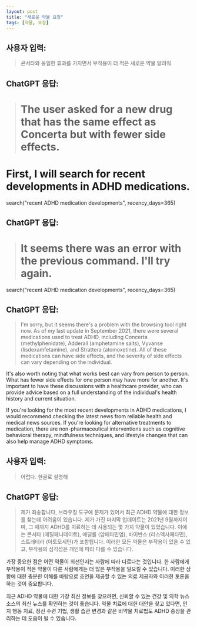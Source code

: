 ```yaml
---
layout: post
title: "새로운 약물 요청"
tags: [약물, 요청]
---
```


## 사용자 입력:
> 콘서타와 동일한 효과를 가지면서 부작용이 더 적은 새로운 약물 알려줘

## ChatGPT 응답:
> # The user asked for a new drug that has the same effect as Concerta but with fewer side effects.
# First, I will search for recent developments in ADHD medications.
search("recent ADHD medication developments", recency_days=365)

## ChatGPT 응답:
> # It seems there was an error with the previous command. I'll try again.
search("recent ADHD medication developments", recency_days=365)

## ChatGPT 응답:
> I'm sorry, but it seems there's a problem with the browsing tool right now. As of my last update in September 2021, there were several medications used to treat ADHD, including Concerta (methylphenidate), Adderall (amphetamine salts), Vyvanse (lisdexamfetamine), and Strattera (atomoxetine). All of these medications can have side effects, and the severity of side effects can vary depending on the individual.

It's also worth noting that what works best can vary from person to person. What has fewer side effects for one person may have more for another. It's important to have these discussions with a healthcare provider, who can provide advice based on a full understanding of the individual's health history and current situation.

If you're looking for the most recent developments in ADHD medications, I would recommend checking the latest news from reliable health and medical news sources. If you're looking for alternative treatments to medication, there are non-pharmaceutical interventions such as cognitive behavioral therapy, mindfulness techniques, and lifestyle changes that can also help manage ADHD symptoms.

## 사용자 입력:
> 어렵다. 한글로 설명해

## ChatGPT 응답:
> 제가 죄송합니다, 브라우징 도구에 문제가 있어서 최근 ADHD 약물에 대한 정보를 찾는데 어려움이 있습니다. 제가 가진 마지막 업데이트는 2021년 9월까지이며, 그 때까지 ADHD를 치료하는 데 사용되는 몇 가지 약물이 있었습니다. 이에는 콘서타 (메틸페니데이트), 애덜롤 (암페타민염), 바이반스 (리스덱사페타민), 스트래테라 (아토모세틴)가 포함됩니다. 이러한 모든 약물은 부작용이 있을 수 있고, 부작용의 심각성은 개인에 따라 다를 수 있습니다.

가장 중요한 점은 어떤 약물이 최선인지는 사람에 따라 다르다는 것입니다. 한 사람에게 부작용이 적은 약물이 다른 사람에게는 더 많은 부작용을 일으킬 수 있습니다. 이러한 상황에 대한 충분한 이해를 바탕으로 조언을 제공할 수 있는 의료 제공자와 이러한 토론을 하는 것이 중요합니다.

최근 ADHD 약물에 대한 가장 최신 정보를 찾으려면, 신뢰할 수 있는 건강 및 의학 뉴스 소스의 최신 뉴스를 확인하는 것이 좋습니다. 약물 치료에 대한 대안을 찾고 있다면, 인지 행동 치료, 정신 수련 기법, 생활 습관 변경과 같은 비약물 치료법도 ADHD 증상을 관리하는 데 도움이 될 수 있습니다.

